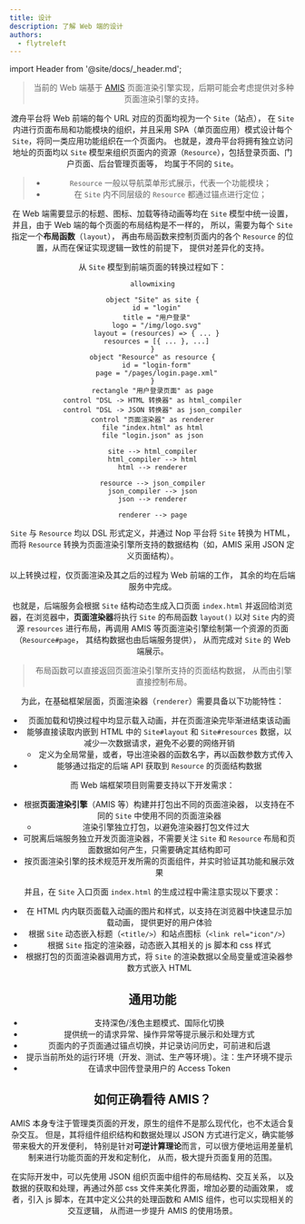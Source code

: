 ```yaml
---
title: 设计
description: 了解 Web 端的设计
authors:
  - flytreleft
---
```


import Header from '@site/docs/\_header.md';

<Header />

> 当前的 Web 端基于
> [AMIS](https://baidu.github.io/amis/examples/index)
> 页面渲染引擎实现，后期可能会考虑提供对多种页面渲染引擎的支持。

渡舟平台将 Web 前端的每个 URL 对应的页面均视为一个 `Site`（站点），
在 `Site` 内进行页面布局和功能模块的组织，并且采用
SPA（单页面应用）模式设计每个 `Site`，将同一类应用功能组织在一个页面内。
也就是，渡舟平台将拥有独立访问地址的页面均以 `Site`
模型来组织页面内的资源（`Resource`），包括登录页面、门户页面、后台管理页面等，
均属于不同的 `Site`。

> - `Resource` 一般以导航菜单形式展示，代表一个功能模块；
> - 在 `Site` 内不同层级的 `Resource` 都通过锚点进行定位；

在 Web 端需要显示的标题、图标、加载等待动画等均在
`Site` 模型中统一设置，并且，由于 Web 端的每个页面的布局结构是不一样的，
所以，需要为每个 `Site` 指定一个**布局函数**（`layout`），
再由布局函数来控制页面内的各个 `Resource` 的位置，从而在保证实现逻辑一致性的前提下，
提供对差异化的支持。

从 `Site` 模型到前端页面的转换过程如下：

```plantuml
allowmixing

object "Site" as site {
  id = "login"
  title = "用户登录"
  logo = "/img/logo.svg"
  layout = (resources) => { ... }
  resources = [{ ... }, ...]
}
object "Resource" as resource {
  id = "login-form"
  page = "/pages/login.page.xml"
}
rectangle "用户登录页面" as page
control "DSL -> HTML 转换器" as html_compiler
control "DSL -> JSON 转换器" as json_compiler
control "页面渲染器" as renderer
file "index.html" as html
file "login.json" as json

site --> html_compiler
html_compiler --> html
html --> renderer

resource --> json_compiler
json_compiler --> json
json --> renderer

renderer --> page
```

`Site` 与 `Resource` 均以 DSL 形式定义，并通过 Nop
平台将 `Site` 转换为 HTML，而将 `Resource`
转换为页面渲染引擎所支持的数据结构（如，AMIS 采用 JSON 定义页面结构）。

以上转换过程，仅页面渲染及其之后的过程为 Web 前端的工作，
其余的均在后端服务中完成。

也就是，后端服务会根据 `Site` 结构动态生成入口页面 `index.html`
并返回给浏览器，在浏览器中，**页面渲染器**将执行 `Site`
的布局函数 `layout()` 以对 `Site` 内的资源 `resources`
进行布局，再调用 AMIS 等页面渲染引擎绘制第一个资源的页面（`Resource#page`，
其结构数据也由后端服务提供），
从而完成对 `Site` 的 Web 端展示。

> 布局函数可以直接返回页面渲染引擎所支持的页面结构数据，
> 从而由引擎直接控制布局。

为此，在基础框架层面，页面渲染器（`renderer`）需要具备以下功能特性：

- 页面加载和切换过程中均显示载入动画，并在页面渲染完毕渐进结束该动画
- 能够直接读取内嵌到 HTML 中的 `Site#layout`
  和 `Site#resources` 数据，以减少一次数据请求，避免不必要的网络开销
  - 定义为全局常量，或者，导出渲染器的函数名字，再以函数参数方式传入
- 能够通过指定的后端 API 获取到 `Resource` 的页面结构数据

而 Web 端框架项目则需要支持以下开发需求：

- 根据**页面渲染引擎**（AMIS 等）构建并打包出不同的页面渲染器，
  以支持在不同的 `Site` 中使用不同的页面渲染器
  - 渲染引擎独立打包，以避免渲染器打包文件过大
- 可脱离后端服务独立开发页面渲染器，不需要关注 `Site` 和 `Resource`
  布局和页面数据如何产生，只需要确定其结构即可
- 按页面渲染引擎的技术规范开发所需的页面组件，并实时验证其功能和展示效果

并且，在 `Site` 入口页面 `index.html` 的生成过程中需注意实现以下要求：

- 在 HTML 内内联页面载入动画的图片和样式，以支持在浏览器中快速显示加载动画，
  提供更好的用户体验
- 根据 `Site` 动态嵌入标题（`<title/>`）和站点图标（`<link rel="icon"/>`）
- 根据 `Site` 指定的渲染器，动态嵌入其相关的 js 脚本和 css 样式
- 根据打包的页面渲染器调用方式，将 `Site`
  的渲染数据以全局变量或渲染器参数方式嵌入 HTML

## 通用功能

- 支持深色/浅色主题模式、国际化切换
- 提供统一的请求异常、操作异常等提示展示和处理方式
- 页面内的子页面通过锚点切换，并记录访问历史，可前进和后退
- 提示当前所处的运行环境（开发、测试、生产等环境）。注：生产环境不提示
- 在请求中回传登录用户的 Access Token

## 如何正确看待 AMIS？

AMIS 本身专注于管理类页面的开发，原生的组件不是那么现代化，也不太适合复杂交互。
但是，其将组件组织结构和数据处理以 JSON 方式进行定义，确实能够带来极大的开发便利，
特别是针对**可逆计算理论**而言，可以很方便地运用差量机制来进行功能页面的开发和定制化，
从而，极大提升页面复用的范围。

在实际开发中，可以先使用 JSON 组织页面中组件的布局结构、交互关系，
以及数据的获取和处理，再通过外部 css 文件来美化界面，增加必要的动画效果，
或者，引入 js 脚本，在其中定义公共的处理函数和 AMIS 组件，也可以实现相关的交互逻辑，
从而进一步提升 AMIS 的使用场景。
